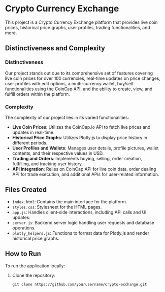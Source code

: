 # Crypto Currency Exchange

This project is a Crypto Currency Exchange platform that provides live coin prices, historical price graphs, user profiles, trading functionalities, and more.

## Distinctiveness and Complexity

### Distinctiveness

Our project stands out due to its comprehensive set of features covering live coin prices for over 100 currencies, real-time updates on price changes, user profiles with edit options, a multi-currency wallet, buy/sell functionalities using the CoinCap API, and the ability to create, view, and fulfill orders within the platform.

### Complexity

The complexity of our project lies in its varied functionalities:
- **Live Coin Prices**: Utilizes the CoinCap.io API to fetch live prices and updates in real-time.
- **Historical Price Graphs**: Utilizes Plotly.js to display price history in different periods.
- **User Profiles and Wallets**: Manages user details, profile pictures, wallet contents, and their respective values in USD.
- **Trading and Orders**: Implements buying, selling, order creation, fulfilling, and tracking user history.
- **API Integration**: Relies on CoinCap API for live coin data, order dealing API for trade execution, and additional APIs for user-related information.

## Files Created

- `index.html`: Contains the main interface for the platform.
- `styles.css`: Stylesheet for the HTML pages.
- `app.js`: Handles client-side interactions, including API calls and UI updates.
- `server.js`: Backend server logic handling user requests and database operations.
- `plotly_helpers.js`: Functions to format data for Plotly.js and render historical price graphs.

## How to Run

To run the application locally:

1. Clone the repository:
   ```bash
   git clone https://github.com/yourusername/crypto-exchange.git
